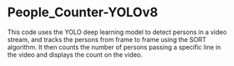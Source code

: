 # People_Counter-YOLOv8
This code uses the YOLO deep learning model to detect persons in a video stream, and tracks the persons from frame to frame using the SORT algorithm. It then counts the number of persons passing a specific line in the video and displays the count on the video.
